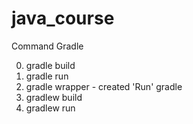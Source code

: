 # java_course

Command Gradle

0) gradle build
1) gradle run
3) gradle wrapper  - created 'Run' gradle
4) gradlew build
5) gradlew run
